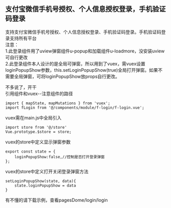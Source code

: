 ## 支付宝微信手机号授权、个人信息授权登录，手机验证码登录

支持支付宝微信手机号授权、个人信息授权登录、手机验证码登录。手机验证码登录支持所有平台  
注意：  
1.此登录组件用了uview弹窗组件u-popup和加载组件u-loadmore，没安装uview可自行更改  
2.此登录组件本人设计的是全局可弹窗，所以用到了vuex，需vuex设置loginPopupShow参数，this.setLoginPopupShow(true)全局打开弹窗。如果不需要全局弹窗，可将loginPopupShow放props自行更改。
     
不多说了，开干  
引用组件和vuex--注意组件的路径
```
import { mapState, mapMutations } from 'vuex';
import fLogin from '@/components/module/f-login/f-login.vue';
```

vuex需在main.js中全局引入
```
import store from '@/store'
Vue.prototype.$store = store;
```

vuex的store中定义显示弹窗参数
```
export const state = {
    loginPopupShow:false,//控制是否打开登录弹窗
};
```

vuex的store中定义打开关闭登录弹窗方法
```
setLoginPopupShow(state, data){
	state.loginPopupShow = data
}
```

有不懂的请下载示例，查看pagesDome/login/login
